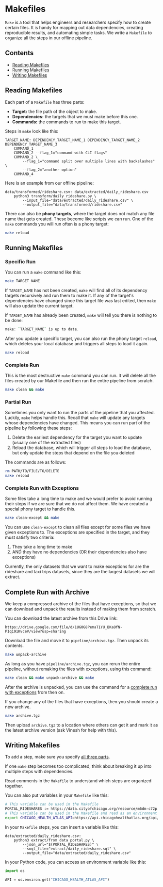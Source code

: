 # Makefiles

`Make` is a tool that helps engineers and researchers specify how to create certain files. It is handy for mapping out data dependencies, creating reproducible results, and automating simple tasks. We write a `Makefile` to organize all the steps in our offline pipeline.

## Contents

- [Reading Makefiles](#reading-makefiles)
- [Running Makefiles](#running-makefiles)
- [Writing Makefiles](#writing-makefiles)

## Reading Makefiles

Each part of a `Makefile` has three parts:

- **Target:** the file path of the object to make.
- **Dependencies:** the targets that we must make before this one.
- **Commands:** the commands to run to make this target.

Steps in `make` look like this:

```make
TARGET_NAME: DEPENDENCY_TARGET_NAME_1 DEPENDENCY_TARGET_NAME_2 DEPENDENCY_TARGET_NAME_3
    COMMAND_1
    COMMAND_2 --flag_1="command with CLI flags"
    COMMAND_2 \
        --flag_1="command split over multiple lines with backslashes" \
        --flag_2="another option"
    COMMAND_4
```

Here is an example from our offline pipeline:

```make
data/transformed/rideshare.csv: data/extracted/daily_rideshare.csv
    python3 transform/daily_rideshare.py \
        --input_file="data/extracted/daily_rideshare.csv" \
        --output_file="data/transformed/rideshare.csv"
```

There can also be **phony targets**, where the target does not match any file name that gets created. These become like scripts we can run. One of the `make` commands you will run often is a phony target:

```bash
make reload
```

## Running Makefiles

### Specific Run

You can run a `make` command like this:

```bash
make TARGET_NAME
```

If `TARGET_NAME` has not been created, `make` will find all of its dependency targets recursively and run them to make it. If any of the target's dependencies have changed since this target file was last edited, then `make` will also update the current target.

If `TARGET_NAME` has already been created, `make` will tell you there is nothing to be done:

```bash
make: `TARGET_NAME` is up to date.
```

After you update a specific target, you can also run the phony target `reload`, which deletes your local database and triggers all steps to load it again.

```bash
make reload
```

### Complete Run

This is the most destructive `make` command you can run. It will delete all the files created by our Makefile and then run the entire pipeline from scratch.

```bash
make clean && make
```

### Partial Run

Sometimes you only want to run the parts of the pipeline that you affected. Luckily, `make` helps handle this. Recall that `make` will update any targets whose dependencies have changed. This means you can run part of the pipeline by following these steps:

1. Delete the earliest dependency for the target you want to update (usually one of the extracted files)
2. Reload the database, which will trigger all steps to load the database, but only update the steps that depend on the file you deleted

The commands are as follows:

```bash
rm PATH/TO/FILE/TO/DELETE
make reload
```

### Complete Run with Exceptions

Some files take a long time to make and we would prefer to avoid running their steps if we are sure that we do not affect them. We have created a special phony target to handle this.

```bash
make clean-except && make
```

You can use `clean-except` to clean all files except for some files we have given exceptions to. The exceptions are specified in the target, and they must satisfy two criteria:

1. They take a long time to make
2. AND they have no dependencies (OR their dependencies also have exceptions)

Currently, the only datasets that we want to make exceptions for are the rideshare and taxi trips datasets, since they are the largest datasets we will extract.

## Complete Run with Archive

We keep a compressed archive of the files that have exceptions, so that we can download and unpack the results instead of making them from scratch.

You can download the latest archive from this Drive link:

```
https://drive.google.com/file/d/1UG0G8PemaT1YU_BKaOfN-PIq191KvceV/view?usp=sharing
```

Download the file and move it to `pipeline/archive.tgz`. Then unpack its contents.

```bash
make unpack-archive
```

As long as you have `pipeline/archive.tgz`, you can rerun the entire pipeline, without remaking the files with exceptions, using this command:

```bash
make clean && make unpack-archive && make
```

After the archive is unpacked, you can use the command for a [complete run with exceptions](#complete-run-with-exceptions) from then on.

If you change any of the files that have exceptions, then you should create a new archive.

```bash
make archive.tgz
```

Then upload `archive.tgz` to a location where others can get it and mark it as the latest archive version (ask Vinesh for help with this).

## Writing Makefiles

To add a step, make sure you specify [all three parts](#reading-makefiles).

If one `make` step becomes too complicated, think about breaking it up into multiple steps with dependencies.

Read comments in the `Makefile` to understand which steps are organized together.

You can also put variables in your `Makefile` like this:

```bash
# This variable can be used in the Makefile
PORTAL_RIDESHARES := https://data.cityofchicago.org/resource/m6dm-c72p.json
# This variable can be used in the Makefile and read as an environment variable by commands
export CHICAGO_HEALTH_ATLAS_API=https://api.chicagohealthatlas.org/api/v1
```

In your `Makefile` steps, you can insert a variable like this:

```make
data/extracted/daily_rideshare.csv:
    python3 extract/from_data_portal.py \
        --json_url="$(PORTAL_RIDESHARES)" \
        --soql_file="extract/daily_rideshare.sql" \
        --output_file="data/extracted/daily_rideshare.csv"
```

In your Python code, you can access an environment variable like this:

```python
import os

API = os.environ.get("CHICAGO_HEALTH_ATLAS_API")
```
